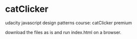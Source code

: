 # catClicker
udacity javascript design patterns course: catClicker premium


download the files as is and run index.html on a browser.
